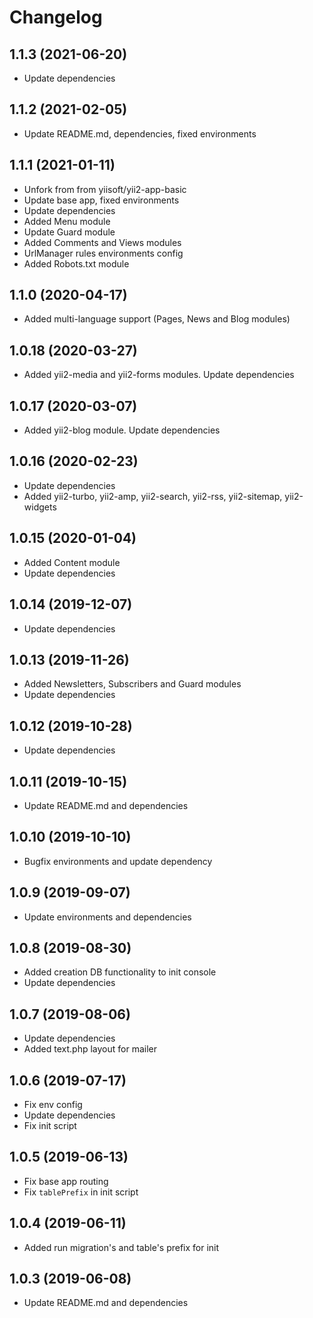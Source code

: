 Changelog
=========
 
## 1.1.3 (2021-06-20)
 * Update dependencies

## 1.1.2 (2021-02-05)
 * Update README.md, dependencies, fixed environments
 
## 1.1.1 (2021-01-11)
 * Unfork from from yiisoft/yii2-app-basic
 * Update base app, fixed environments
 * Update dependencies
 * Added Menu module
 * Update Guard module
 * Added Comments and Views modules
 * UrlManager rules environments config
 * Added Robots.txt module
 
## 1.1.0 (2020-04-17)
 * Added multi-language support (Pages, News and Blog modules)
 
## 1.0.18 (2020-03-27)
 * Added yii2-media and yii2-forms modules. Update dependencies
 
## 1.0.17 (2020-03-07)
 * Added yii2-blog module. Update dependencies
 
## 1.0.16 (2020-02-23)
 * Update dependencies
 * Added yii2-turbo, yii2-amp, yii2-search, yii2-rss, yii2-sitemap, yii2-widgets
 
## 1.0.15 (2020-01-04)
 * Added Content module
 * Update dependencies
 
## 1.0.14 (2019-12-07)
 * Update dependencies

## 1.0.13 (2019-11-26)
 * Added Newsletters, Subscribers and Guard modules
 * Update dependencies
 
## 1.0.12 (2019-10-28)
 * Update dependencies
 
## 1.0.11 (2019-10-15)
 * Update README.md and dependencies
 
## 1.0.10 (2019-10-10)
 * Bugfix environments and update dependency
 
## 1.0.9 (2019-09-07)
 * Update environments and dependencies
 
## 1.0.8 (2019-08-30)
 * Added creation DB functionality to init console
 * Update dependencies

## 1.0.7 (2019-08-06)
 * Update dependencies
 * Added text.php layout for mailer

## 1.0.6 (2019-07-17)
 * Fix env config
 * Update dependencies
 * Fix init script

## 1.0.5 (2019-06-13)
 * Fix base app routing
 * Fix `tablePrefix` in init script
 
## 1.0.4 (2019-06-11)
 * Added run migration's and table's prefix for init
 
## 1.0.3 (2019-06-08)
 * Update README.md and dependencies